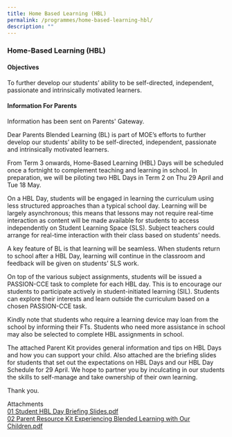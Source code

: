 ```yaml
---
title: Home Based Learning (HBL)
permalink: /programmes/home-based-learning-hbl/
description: ""
---
```

### **Home-Based Learning (HBL)**
#### **Objectives**
To further develop our students’ ability to be self-directed, independent, passionate and intrinsically motivated learners.

#### **Information For Parents**
Information has been sent on Parents' Gateway.

Dear Parents Blended Learning (BL) is part of MOE’s efforts to further develop our students’ ability to be self-directed, independent, passionate and intrinsically motivated learners. 

From Term 3 onwards, Home-Based Learning (HBL) Days will be scheduled once a fortnight to complement teaching and learning in school. In preparation, we will be piloting two HBL Days in Term 2 on Thu 29 April and Tue 18 May. 

On a HBL Day, students will be engaged in learning the curriculum using less structured approaches than a typical school day. Learning will be largely asynchronous; this means that lessons may not require real-time interaction as content will be made available for students to access independently on Student Learning Space (SLS). Subject teachers could arrange for real-time interaction with their class based on students’ needs. 

A key feature of BL is that learning will be seamless. When students return to school after a HBL Day, learning will continue in the classroom and feedback will be given on students’ SLS work. 

On top of the various subject assignments, students will be issued a PASSION-CCE task to complete for each HBL day. This is to encourage our students to participate actively in student-initiated learning (SIL). Students can explore their interests and learn outside the curriculum based on a chosen PASSION-CCE task. 

Kindly note that students who require a learning device may loan from the school by informing their FTs. Students who need more assistance in school may also be selected to complete HBL assignments in school. 

The attached Parent Kit provides general information and tips on HBL Days and how you can support your child. Also attached are the briefing slides for students that set out the expectations on HBL Days and our HBL Day Schedule for 29 April. We hope to partner you by inculcating in our students the skills to self-manage and take ownership of their own learning. 

Thank you.

Attachments<br>
[01 Student HBL Day Briefing Slides.pdf](/files/01%20Student%20HBL%20Day%20Briefing%20Slides.pdf)<br>
[02 Parent Resource Kit Experiencing Blended Learning with Our Children.pdf](/files/02%20Parent%20Resource%20Kit%20Experiencing%20Blended%20Learning%20with%20Our%20Children.pdf)